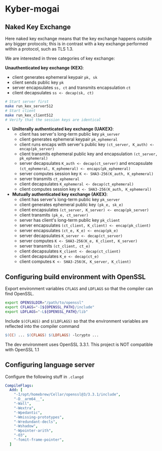 # Kyber-mogai

## Naked Key Exchange
Here naked key exchange means that the key exchange happens outside any bigger protocols; this is in contrast with a key exchange performed within a protocol, such as TLS 1.3.

We are interested in three categories of key exchange:

**Unauthenticated key exchange (KEX)**:
- client generates ephemeral keypair `pk, sk`
- client sends public key `pk`
- server encapsulates `ss, ct` and transmits encapsulation `ct`
- client decapsulates `ss <- decap(sk, ct)`

```bash
# Start server first
make run_kex_server512
# Start client
make run_kex_client512
# Verify that the session keys are identical
```

- **Unilterally authenticated key exchange (UAKEX)**:
    - client has server's long-term public key `pk_server`
    - client generates ephemeral keypair `pk_ephemeral`
    - client runs encaps with server's public key `(ct_server, K_auth) <- encap(pk_server)`
    - client transmits ephemeral public key and encapsulation `(ct_server, pk_ephemeral)`
    - server decapsulates `K_auth <- decap(ct_server)` and encapsulate `(ct_ephemeral, K_ephemeral) <- encaps(pk_ephemeral)`
    - server computes session key `K <- SHA3-256(K_auth, K_ephemeral)`
    - server transmits `ct_ephemeral`
    - client decapsulates `K_ephemeral <- decap(ct_ephemeral)`
    - client computes session key `K <- SHA3-256(K_auth, K_ephemeral)`
- **Mutually authenticated key exchange (AKEX)**:
    - client has server's long-term public key `pk_server`
    - client generates ephemeral public key `(pk_e, sk_e)`
    - client encapsulates `(ct_server, K_server) <- encap(pk_server)`
    - client transmits `(pk_e, ct_server)`
    - server has client's long-term public key `pk_client`
    - server encapsulates `(ct_client, K_client) <- encap(pk_client)`
    - server encapsulates `(ct_e, K_e) <- encap(pk_e)`
    - server decapsulates `K_server <- decap(ct_server)`
    - server computes `K <- SHA3-256(K_e, K_client, K_server)`
    - server transmits `(ct_client, ct_e)`
    - client decapsulates `K_client <- decap(ct_client)`
    - client decapsulates `K_e <- decap(ct_e)`
    - client computes `K <- SHA3-256(K, K_server, K_client)`

## Configuring build environment with OpenSSL
Export environment variables `CFLAGS` and `LDFLAGS` so that the compiler can find OpenSSL.
```bash
export OPENSSLDIR="/path/to/openssl"
export CFLAGS="-I${OPENSSL_PATH}/include"
export LDFLAGS="-L${OPENSSL_PATH}/lib"
```

Include `$(CFLAGS)` and `$(LDFLAGS)` so that the environment variables are reflected into the compiler command
```makefile
$(CC) ... $(CFLAGS) $(LDFLAGS) -lcrypto ...
```

The dev environment uses OpenSSL 3.3.1. This project is NOT compatible with OpenSSL 1.1

## Configuring language server
Configure the following stuff in `.clangd`

```yaml
CompileFlags:
  Add: [
    "-I/opt/homebrew/Cellar/openssl@3/3.3.1/include", 
    "-D__arm64__",
    "-Wall", 
    "-Wextra", 
    "-Wpedantic", 
    "-Wmissing-prototypes", 
    "-Wredundant-decls", 
    "-Wshadow", 
    "-Wpointer-arith", 
    "-O3", 
    "-fomit-frame-pointer",
  ]
```
